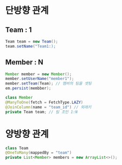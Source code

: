 
# 단방향 관계 

## Team : 1 
```java
Team team = new Team();
team.setName("Team1:);
```

## Member : N
```java
Member member = new Member();
member.setUserName("member1");
member.setTeam(Team); // 멤버의 팀을 셋팅 
em.persist(membber);
```
```java
class Member
@ManyToOne(fetch = FetchType.LAZY)
@JoinColumn(name = "team_id") // 외래키
private Team team; // 팀 조인 1:N
```


# 양방향 관계 

```java
class Team
@OneToMany(mappedBy = "team")
private List<Member> members = new ArrayList<>();
```
